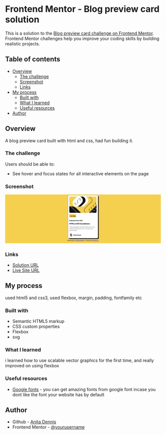 # Frontend Mentor - Blog preview card solution

This is a solution to the [Blog preview card challenge on Frontend Mentor](https://www.frontendmentor.io/challenges/blog-preview-card-ckPaj01IcS). Frontend Mentor challenges help you improve your coding skills by building realistic projects. 

## Table of contents

- [Overview](#overview)
  - [The challenge](#the-challenge)
  - [Screenshot](#screenshot)
  - [Links](#links)
- [My process](#my-process)
  - [Built with](#built-with)
  - [What I learned](#what-i-learned)
  - [Useful resources](#useful-resources)
- [Author](#author)



## Overview
A blog preview card built with html and css, had fun building it.

### The challenge

Users should be able to:

- See hover and focus states for all interactive elements on the page

### Screenshot

![](./myscreenshot.jpeg)

### Links

- [Solution URL](https://github.com/anitadenn/blog_preview_card.git)
- [Live Site URL](https://anitadenn.github.io/blog_preview_card/)

## My process
used html5 and css3, used flexbox, margin, padding, fontfamily etc

### Built with

- Semantic HTML5 markup
- CSS custom properties
- Flexbox
- svg



### What I learned

i learned how to use scalable vector graphics for the first time, and really improved on using flexbox



### Useful resources

- [Google fonts](https://www.googlefonts.com) - you can get amazing fonts from google font incase you dont like the font your website has by default 

## Author

- Github - [Anita Dennis](https://www.github.com/anitadenn)
- Frontend Mentor - [@yourusername](https://www.frontendmentor.io/profile/anitadenn)

